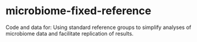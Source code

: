 # microbiome-fixed-reference
Code and data for: Using standard reference groups to simplify analyses of microbiome data and facilitate replication of results.
